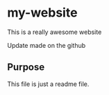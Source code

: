 # my-website

This is a really awesome website

Update made on the github

## Purpose

This file is just a readme file.
